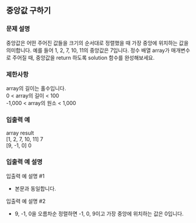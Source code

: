 ## 중앙값 구하기

### 문제 설명
중앙값은 어떤 주어진 값들을 크기의 순서대로 정렬했을 때 가장 중앙에 위치하는 값을 의미합니다. 
예를 들어 1, 2, 7, 10, 11의 중앙값은 7입니다. 정수 배열 array가 매개변수로 주어질 때, 중앙값을 return 하도록 solution 함수를 완성해보세요.

### 제한사항
array의 길이는 홀수입니다.  
0 < array의 길이 < 100  
-1,000 < array의 원소 < 1,000

### 입출력 예
array	result  
[1, 2, 7, 10, 11]	7  
[9, -1, 0]	0

### 입출력 예 설명
입출력 예 설명 #1
+ 본문과 동일합니다.

입출력 예 설명 #2
+ 9, -1, 0을 오름차순 정렬하면 -1, 0, 9이고 가장 중앙에 위치하는 값은 0입니다.
